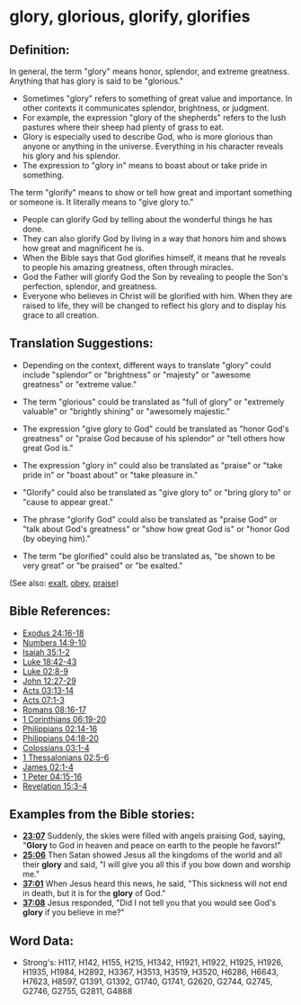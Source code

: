# glory, glorious, glorify, glorifies #

## Definition: ##

In general, the term "glory" means honor, splendor, and extreme greatness. Anything that has glory is said to be "glorious."

* Sometimes "glory" refers to something of great value and importance. In other contexts it communicates splendor, brightness, or judgment.
* For example, the expression "glory of the shepherds" refers to the lush pastures where their sheep had plenty of grass to eat.
* Glory is especially used to describe God, who is more glorious than anyone or anything in the universe. Everything in his character reveals his glory and his splendor.
* The expression to "glory in" means to boast about or take pride in something.

The term "glorify" means to show or tell how great and important something or someone is. It literally means to "give glory to."

* People can glorify God by telling about the wonderful things he has done.
* They can also glorify God by living in a way that honors him and shows how great and magnificent he is.
* When the Bible says that God glorifies himself, it means that he reveals to people his amazing greatness, often through miracles.
* God the Father will glorify God the Son by revealing to people the Son's perfection, splendor, and greatness.
* Everyone who believes in Christ will be glorified with him. When they are raised to life, they will be changed to reflect his glory and to display his grace to all creation.

## Translation Suggestions: ##

* Depending on the context, different ways to translate "glory" could include "splendor" or "brightness" or "majesty" or "awesome greatness" or "extreme value."
* The term "glorious" could be translated as  "full of glory" or "extremely valuable" or "brightly shining" or "awesomely majestic."
* The expression "give glory to God" could be translated as "honor God's greatness" or "praise God because of his splendor" or "tell others how great God is."
* The expression "glory in" could also be translated as "praise" or "take pride in" or "boast about" or "take pleasure in."

* "Glorify" could also be translated as "give glory to" or "bring glory to" or "cause to appear great."
* The phrase "glorify God" could also be translated as "praise God" or "talk about God's greatness" or "show how great God is" or "honor God (by obeying him)."
* The term "be glorified" could also be translated as, "be shown to be very great" or "be praised" or "be exalted."

(See also: [exalt](../kt/exalt.md), [obey](../other/obey.md), [praise](../other/praise.md))

## Bible References: ##

* [Exodus 24:16-18](rc://en/tn/help/exo/24/16)
* [Numbers 14:9-10](rc://en/tn/help/num/14/09)
* [Isaiah 35:1-2](rc://en/tn/help/isa/35/01)
* [Luke 18:42-43](rc://en/tn/help/luk/18/42)
* [Luke 02:8-9](rc://en/tn/help/luk/02/08)
* [John 12:27-29](rc://en/tn/help/jhn/12/27)
* [Acts 03:13-14](rc://en/tn/help/act/03/13)
* [Acts 07:1-3](rc://en/tn/help/act/07/01)
* [Romans 08:16-17](rc://en/tn/help/rom/08/16)
* [1 Corinthians 06:19-20](rc://en/tn/help/1co/06/19)
* [Philippians 02:14-16](rc://en/tn/help/php/02/14)
* [Philippians 04:18-20](rc://en/tn/help/php/04/18)
* [Colossians 03:1-4](rc://en/tn/help/col/03/01)
* [1 Thessalonians 02:5-6](rc://en/tn/help/1th/02/05)
* [James 02:1-4](rc://en/tn/help/jas/02/01)
* [1 Peter 04:15-16](rc://en/tn/help/1pe/04/15)
* [Revelation 15:3-4](rc://en/tn/help/rev/15/03)

## Examples from the Bible stories: ##

* __[23:07](rc://en/tn/help/obs/23/07)__ Suddenly, the skies were filled with angels praising God, saying, "__Glory__  to God in heaven and peace on earth to the people he favors!"
* __[25:06](rc://en/tn/help/obs/25/06)__ Then Satan showed Jesus all the kingdoms of the world and all their __glory__  and said, "I will give you all this if you bow down and worship me."
* __[37:01](rc://en/tn/help/obs/37/01)__ When Jesus heard this news, he said, "This sickness will not end in death, but it is for the __glory__  of God."
* __[37:08](rc://en/tn/help/obs/37/08)__ Jesus responded, "Did I not tell you that you would see God's __glory__  if you believe in me?"

## Word Data: ##

* Strong's: H117, H142, H155, H215, H1342, H1921, H1922, H1925, H1926, H1935, H1984, H2892, H3367, H3513, H3519, H3520, H6286, H6643, H7623, H8597, G1391, G1392, G1740, G1741, G2620, G2744, G2745, G2746, G2755, G2811, G4888
